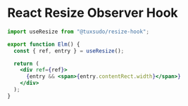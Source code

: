 # React Resize Observer Hook

```jsx
import useResize from "@tuxsudo/resize-hook";

export function Elm() {
  const { ref, entry } = useResize();

  return (
    <div ref={ref}>
      {entry && <span>{entry.contentRect.width}</span>}
    </div>
  );
}
```
